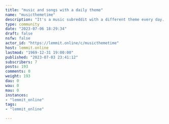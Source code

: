 ```yaml
---
title: "music and songs with a daily theme" 
name: "musicthemetime"
description: "It's a music subreddit with a different theme every day. Inspired by Uncle Bob Dylan's Theme Time Radio Hour."
type: community
date: "2023-07-06 18:29:34"
draft: false
nsfw: false
actor_id: "https://lemmit.online/c/musicthemetime"
host: lemmit.online
lastmod: "1969-12-31 19:00:00"
published: "2023-07-03 23:41:12"
subscribers: 7
posts: 193
comments: 0
weight: 193
dau: 0
wau: 0
mau: 0
instances:
- "lemmit_online"
tags: 
- "lemmit_online"

---
```

